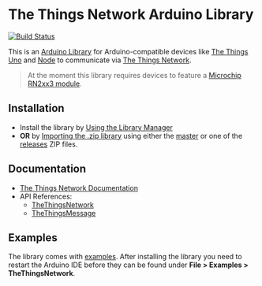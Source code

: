 # The Things Network Arduino Library
[![Build Status](https://travis-ci.org/TheThingsNetwork/arduino-device-lib.svg?branch=master)](https://travis-ci.org/TheThingsNetwork/arduino-device-lib)

This is an [Arduino Library](https://www.arduino.cc/en/Guide/Libraries) for Arduino-compatible devices like [The Things Uno](https://shop.thethingsnetwork.com/index.php/product/the-things-uno/) and [Node](https://shop.thethingsnetwork.com/index.php/product/the-things-node/) to communicate via [The Things Network](https://www.thethingsnetwork.org).

> At the moment this library requires devices to feature a [Microchip RN2xx3 module](http://www.microchip.com/design-centers/wireless-connectivity/embedded-wireless/lora-technology).

## Installation

* Install the library by [Using the Library Manager](https://www.arduino.cc/en/Guide/Libraries#toc3)
* **OR** by [Importing the .zip library](https://www.arduino.cc/en/Guide/Libraries#toc4) using either the [master](https://github.com/TheThingsNetwork/arduino-device-lib/archive/master.zip) or one of the [releases](https://github.com/TheThingsNetwork/arduino-device-lib/releases) ZIP files.

## Documentation

* [The Things Network Documentation](https://www.thethingsnetwork.org/docs/devices/arduino/)
* API References:
    * [TheThingsNetwork](docs/TheThingsNetwork.md)
    * [TheThingsMessage](docs/TheThingsMessage.md)

## Examples

The library comes with [examples](examples). After installing the library you need to restart the Arduino IDE before they can be found under **File > Examples > TheThingsNetwork**.
